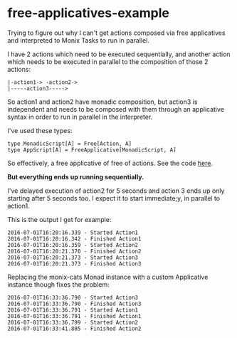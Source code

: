 # free-applicatives-example

Trying to figure out why I can't get actions composed via free applicatives and interpreted to Monix Tasks to run in parallel.

I have 2 actions which need to be executed sequentially, and another action which needs to be executed in parallel to the composition of those 2 actions:

```
|-action1-> -action2->
|-----action3----->
```

So action1 and action2 have monadic composition, but action3 is independent and needs to be composed with them through an applicative syntax in order to run in parallel in the interpreter.

I've used these types:

```
type MonadicScript[A] = Free[Action, A]
type AppScript[A] = FreeApplicative[MonadicScript, A]
```

So effectively, a free applicative of free of actions.
See the code [here](src/main/scala/Main.scala).

**But everything ends up running sequentially.**

I've delayed execution of action2 for 5 seconds and action 3 ends up only starting after 5 seconds too. I expect it to start immediate;y, in parallel to action1. 

This is the output I get for example:

```
2016-07-01T16:20:16.339 - Started Action1
2016-07-01T16:20:16.342 - Finished Action1
2016-07-01T16:20:16.359 - Started Action2
2016-07-01T16:20:21.370 - Finished Action2
2016-07-01T16:20:21.373 - Started Action3
2016-07-01T16:20:21.373 - Finished Action3
```

Replacing the monix-cats Monad instance with a custom Applicative instance though fixes the problem:

```
2016-07-01T16:33:36.790 - Started Action3
2016-07-01T16:33:36.790 - Finished Action3
2016-07-01T16:33:36.791 - Started Action1
2016-07-01T16:33:36.791 - Finished Action1
2016-07-01T16:33:36.799 - Started Action2
2016-07-01T16:33:41.805 - Finished Action2
```


